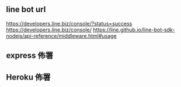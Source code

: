 ## line bot url
https://developers.line.biz/console/?status=success
https://developers.line.biz/console/
https://line.github.io/line-bot-sdk-nodejs/api-reference/middleware.html#usage

## express 佈署

## Heroku 佈署